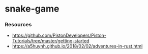 # snake-game

### Resources
- https://github.com/PistonDevelopers/Piston-Tutorials/tree/master/getting-started
- https://a5huynh.github.io/2018/02/02/adventures-in-rust.html
